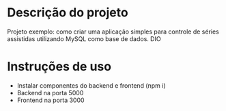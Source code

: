 # Descrição do projeto
Projeto exemplo: como criar uma aplicação simples para controle de séries assistidas utilizando MySQL como base de dados. DIO

# Instruções de uso
- Instalar componentes do backend e frontend (npm i)<br />
- Backend na porta 5000<br />
- Frontend na porta 3000<br />
